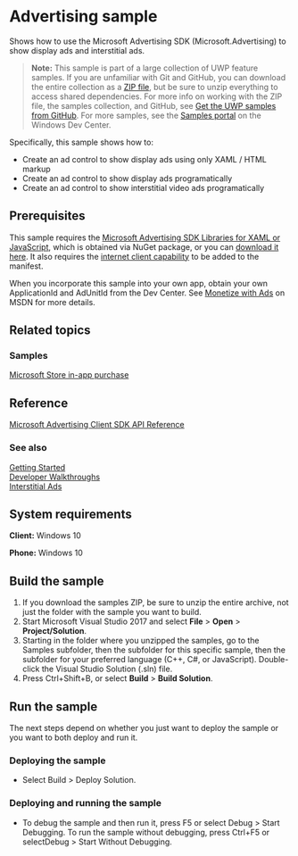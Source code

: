 ﻿<!---
  category: NetworkingAndWebServices
  samplefwlink: http://go.microsoft.com/fwlink/p/?LinkId=722924
--->

# Advertising sample

Shows how to use the Microsoft Advertising SDK (Microsoft.Advertising) to show display ads and interstitial ads.

> **Note:** This sample is part of a large collection of UWP feature samples. 
> If you are unfamiliar with Git and GitHub, you can download the entire collection as a 
> [ZIP file](https://github.com/Microsoft/Windows-universal-samples/archive/master.zip), but be 
> sure to unzip everything to access shared dependencies. For more info on working with the ZIP file, 
> the samples collection, and GitHub, see [Get the UWP samples from GitHub](https://aka.ms/ovu2uq). 
> For more samples, see the [Samples portal](https://aka.ms/winsamples) on the Windows Dev Center. 

Specifically, this sample shows how to:

- Create an ad control to show display ads using only XAML / HTML markup
- Create an ad control to show display ads programatically
- Create an ad control to show interstitial video ads programatically

## Prerequisites

This sample requires the [Microsoft Advertising SDK Libraries for XAML or JavaScript](http://go.microsoft.com/fwlink/?LinkID=619694),
which is obtained via NuGet package,
or you can [download it here](http://go.microsoft.com/fwlink/p/?LinkId=518026).
It also requires the [internet client capability](https://msdn.microsoft.com/library/windows/apps/mt270968#general-use_capabilities) to be added to the manifest.

When you incorporate this sample into your own app,
obtain your own ApplicationId and AdUnitId from the Dev Center.
See [Monetize with Ads](https://msdn.microsoft.com/library/windows/apps/mt170658.aspx) on MSDN
for more details.

## Related topics

### Samples

[Microsoft Store in-app purchase](/Samples/Store)  

## Reference

[Microsoft Advertising Client SDK API Reference](https://msdn.microsoft.com/library/windows/apps/mt691884.aspx)  

### See also

[Getting Started](https://msdn.microsoft.com/windows/uwp/monetize/get-started-with-microsoft-advertising-libraries)  
[Developer Walkthroughs](https://msdn.microsoft.com/windows/uwp/monetize/developer-walkthroughs)  
[Interstitial Ads](https://msdn.microsoft.com/windows/uwp/monetize/interstitial-ads)  

## System requirements

**Client:** Windows 10

**Phone:** Windows 10

## Build the sample

1. If you download the samples ZIP, be sure to unzip the entire archive, not just the folder with the sample you want to build. 
2. Start Microsoft Visual Studio 2017 and select **File** \> **Open** \> **Project/Solution**.
3. Starting in the folder where you unzipped the samples, go to the Samples subfolder, then the subfolder for this specific sample, then the subfolder for your preferred language (C++, C#, or JavaScript). Double-click the Visual Studio Solution (.sln) file.
4. Press Ctrl+Shift+B, or select **Build** \> **Build Solution**.

## Run the sample

The next steps depend on whether you just want to deploy the sample or you want to both deploy and run it.

### Deploying the sample

- Select Build > Deploy Solution. 

### Deploying and running the sample

- To debug the sample and then run it, press F5 or select Debug >  Start Debugging. To run the sample without debugging, press Ctrl+F5 or selectDebug > Start Without Debugging. 

